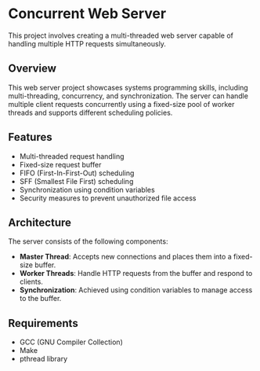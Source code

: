 # Concurrent Web Server

This project involves creating a multi-threaded web server capable of handling multiple HTTP requests simultaneously. 


## Overview
This web server project showcases systems programming skills, including multi-threading, concurrency, and synchronization. The server can handle multiple client requests concurrently using a fixed-size pool of worker threads and supports different scheduling policies.

## Features
- Multi-threaded request handling
- Fixed-size request buffer
- FIFO (First-In-First-Out) scheduling
- SFF (Smallest File First) scheduling
- Synchronization using condition variables
- Security measures to prevent unauthorized file access

## Architecture
The server consists of the following components:
- **Master Thread**: Accepts new connections and places them into a fixed-size buffer.
- **Worker Threads**: Handle HTTP requests from the buffer and respond to clients.
- **Synchronization**: Achieved using condition variables to manage access to the buffer.

## Requirements
- GCC (GNU Compiler Collection)
- Make
- pthread library


